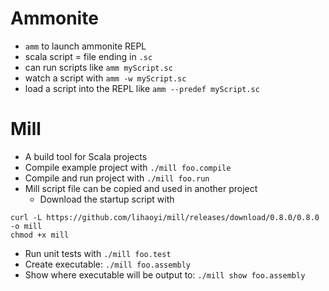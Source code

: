 # Ammonite
- `amm` to launch ammonite REPL
- scala script = file ending in `.sc`
- can run scripts like `amm myScript.sc`
- watch a script with `amm -w myScript.sc`
- load a script into the REPL like `amm --predef myScript.sc`

# Mill
- A build tool for Scala projects
- Compile example project with `./mill foo.compile`
- Compile and run project with `./mill foo.run`
- Mill script file can be copied and used in another project
  - Download the startup script with
```
curl -L https://github.com/lihaoyi/mill/releases/download/0.8.0/0.8.0 -o mill
chmod +x mill
```
- Run unit tests with `./mill foo.test`
- Create executable: `./mill foo.assembly`
- Show where executable will be output to: `./mill show foo.assembly`